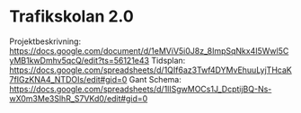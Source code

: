 # Trafikskolan 2.0
Projektbeskrivning: https://docs.google.com/document/d/1eMViV5i0J8z_8ImpSqNkx4I5Wwl5CyMB1kwDmhv5qcQ/edit?ts=56121e43
Tidsplan: https://docs.google.com/spreadsheets/d/1QIf6az3Twf4DYMvEhuuLyjTHcaK7fIGzKNA4_NTDOIs/edit#gid=0
Gant Schema: https://docs.google.com/spreadsheets/d/1lISgwMOCs1J_DcptijBQ-Ns-wX0m3Me3SlhR_S7VKd0/edit#gid=0
